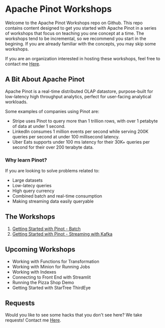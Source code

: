 # Apache Pinot Workshops
Welcome to the Apache Pinot Workshops repo on Github.  This repo contains content designed to get you started with Apache Pinot in a series of workshops that focus on teaching you one concept at a time.  The workshops tend to be incremental, so we recommend you start in the begining.  If you are already familiar with the concepts, you may skip some workshops.

If you are an organization interested in hosting these workshops, feel free to contact me [Here](https://stree.ai/slack).

## A Bit About Apache Pinot
Apache Pinot is a real-time distributed OLAP datastore, purpose-built for low-latency high throughput analytics, perfect for user-facing analytical workloads.

Some examples of companies using Pinot are:
- Stripe uses Pinot to query more than 1 trillion rows, with over 1 petabyte of data at under 1 second.
- LinkedIn consumes 1 million events per second while serving 200K queries per second at under 100 millisecond latency.
- Uber Eats supports under 100 ms latency for their 30K+ queries per second for their over 200 terabyte data.

### Why learn Pinot?
If you are looking to solve problems related to:
- Large datasets
- Low-latecy queries
- High query currency
- Combined batch and real-time consumption
- Making streaming data easily queryable

## The Workshops
1. [Getting Started with Pinot - Batch](/GettingStartedBatch/)
2. [Getting Started with Pinot - Streaming with Kafka](/GettingStartedKafka/)

## Upcoming Workshops
- Working with Functions for Transformation
- Working with Minion for Running Jobs
- Working with Indexes
- Connecting to Front End with Streamlit
- Running the Pizza Shop Demo
- Getting Started with StarTree ThirdEye

## Requests
Would you like to see some hacks that you don't see here?  We take requests!  Contact me [Here](https://stree.ai/slack).
